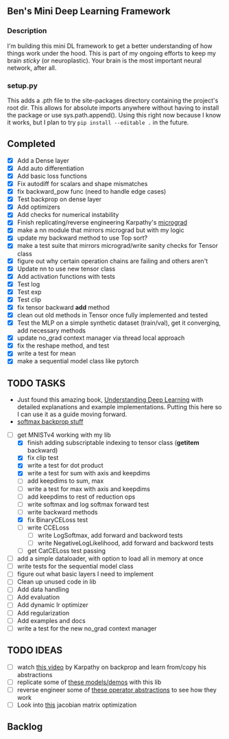 ## Ben's Mini Deep Learning Framework

### Description
I'm building this mini DL framework to get a better understanding of how things work under the hood. This is part of my ongoing efforts to keep my brain *sticky* (or neuroplastic). Your brain is the most important neural network, after all.

### setup.py
This adds a .pth file to the site-packages directory containing the project's root dir. This allows for absolute imports anywhere without having to install the package or use sys.path.append(). Using this right now because I know it works, but I plan to try `pip install --editable .` in the future.

## Completed
- [X] Add a Dense layer
- [X] Add auto differentiation
- [X] Add basic loss functions
- [X] Fix autodiff for scalars and shape mismatches
- [X] fix backward_pow func (need to handle edge cases)
- [X] Test backprop on dense layer
- [X] Add optimizers
- [X] Add checks for numerical instability
- [X] Finish replicating/reverse engineering Karpathy's [micrograd](https://github.com/karpathy/micrograd)
- [X] make a nn module that mirrors micrograd but with my logic
- [X] update my backward method to use Top sort?
- [X] make a test suite that mirrors micrograd/write sanity checks for Tensor class
- [X] figure out why certain operation chains are failing and others aren't
- [X] Update nn to use new tensor class
- [X] Add activation functions with tests
- [X] Test log
- [X] Test exp
- [X] Test clip
- [X] fix tensor backward __add__ method
- [X] clean out old methods in Tensor once fully implemented and tested
- [X] Test the MLP on a simple synthetic dataset (train/val), get it converging, add necessary methods
- [X] update no_grad context manager via thread local approach
- [X] fix the reshape method, and test
- [X] write a test for mean
- [X] make a sequential model class like pytorch

## TODO TASKS
- Just found this amazing book, [Understanding Deep Learning](https://udlbook.github.io/udlbook/) with detailed explanations and example implementations. Putting this here so I can use it as a guide moving forward.
- [softmax backprop stuff](https://eli.thegreenplace.net/2016/the-softmax-function-and-its-derivative/)

- [ ] get MNISTv4 working with my lib
  - [X] finish adding subscriptable indexing to tensor class (__getitem__ backward)
  - [X] fix clip test
  - [X] write a test for dot product
  - [X] write a test for sum with axis and keepdims
  - [ ] add keepdims to sum, max
  - [ ] write a test for max with axis and keepdims
  - [ ] add keepdims to rest of reduction ops
  - [ ] write softmax and log softmax forward test
  - [ ] write backward methods
  - [X] fix BinaryCELoss test
  - [ ] write CCELoss
    - [ ] write LogSoftmax, add forward and backword tests
    - [ ] write NegativeLogLikelihood, add forward and backword tests
  - [ ] get CatCELoss test passing

- [ ] add a simple dataloader, with option to load all in memory at once
- [ ] write tests for the sequential model class
- [ ] figure out what basic layers I need to implement
- [ ] Clean up unused code in lib
- [ ] Add data handling
- [ ] Add evaluation
- [ ] Add dynamic lr optimizer
- [ ] Add regularization
- [ ] Add examples and docs
- [ ] write a test for the new no_grad context manager

## TODO IDEAS
- [ ] watch [this video](https://www.youtube.com/watch?v=VMj-3S1tku0) by Karpathy on backprop and learn from/copy his abstractions
- [ ] replicate some of [these models/demos](https://github.com/probml/pyprobml/tree/master/notebooks/book1/13) with this lib
- [ ] reverse engineer some of [these operator abstractions](https://github.com/wilson-labs/cola) to see how they work 
- [ ] Look into [this](https://vmartin.fr/automatic-jacobian-matrix-computation-with-sympy.html) jacobian matrix optimization

## Backlog